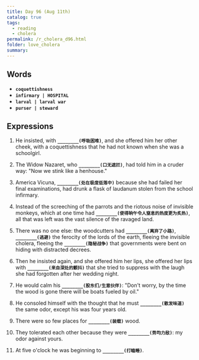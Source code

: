 ```yaml
---
title: Day 96 (Aug 11th)
catalog: true
tags: 
  - reading
  - cholera
permalink: /r_cholera_d96.html
folder: love_cholera
summary: 
---
```


## Words

-   <b data-toggle="tooltip" data-original-title="{{site.data.glossary.coquettishness}}">`coquettishness`</b>
-   <b data-toggle="tooltip" data-original-title="{{site.data.glossary.infirmary}}">`infirmary | HOSPITAL`</b>
-   <b data-toggle="tooltip" data-original-title="{{site.data.glossary.larval}}">`larval | larval war`</b>
-   <b data-toggle="tooltip" data-original-title="{{site.data.glossary.purser}}">`purser | steward`</b>



## Expressions

1.  He insisted, with <b data-toggle="tooltip" data-original-title="{{site.data.answers.if_a}}">`________(呼吸困难)`</b>, and she offered him her other cheek, with a coquettishness that he had not known when she was a schoolgirl.

2.  The Widow Nazaret, who <b data-toggle="tooltip" data-original-title="{{site.data.answers.if_b}}">`________(口无遮拦)`</b>, had told him in a cruder way: "Now we stink like a henhouse."

3.  America Vicuna, <b data-toggle="tooltip" data-original-title="{{site.data.answers.if_c}}">`________(处在极度低落中)`</b> because she had failed her final examinations, had drunk a flask of laudanum stolen from the school infirmary.

4.  Instead of the screeching of the parrots and the riotous noise of invisible monkeys, which at one time had <b data-toggle="tooltip" data-original-title="{{site.data.answers.if_d}}">`________(使得晌午令人窒息的热度更为炙热)`</b>, all that was left was the vast silence of the ravaged land.

5.  There was no one else: the woodcutters had <b data-toggle="tooltip" data-original-title="{{site.data.answers.if_e}}">`________(离弃了小路)`</b>, <b data-toggle="tooltip" data-original-title="{{site.data.answers.if_e2}}">`________(逃避)`</b> the ferocity of the lords of the earth, fleeing the invisible cholera, fleeing the <b data-toggle="tooltip" data-original-title="{{site.data.answers.if_e3}}">`________(隐秘战争)`</b> that governments were bent on hiding with distracted decrees.

6.  Then he insisted again, and she offered him her lips, she offered her lips with <b data-toggle="tooltip" data-original-title="{{site.data.answers.if_f}}">`________(来自深处的颤抖)`</b> that she tried to suppress with the laugh she had forgotten after her wedding night.

7.  He would calm his <b data-toggle="tooltip" data-original-title="{{site.data.answers.if_g}}">`________(股东们/生意伙伴)`</b>: "Don't worry, by the time the wood is gone there will be boats fueled by oil."

8.  He consoled himself with the thought that he must <b data-toggle="tooltip" data-original-title="{{site.data.answers.if_h}}">`________(散发味道)`</b> the same odor, except his was four years old.

9.  There were so few places for <b data-toggle="tooltip" data-original-title="{{site.data.answers.if_i}}">`________(装载)`</b> wood.

10. They tolerated each other because they were <b data-toggle="tooltip" data-original-title="{{site.data.answers.if_j}}">`________(势均力敌)`</b>: my odor against yours.

11. At five o'clock he was beginning to <b data-toggle="tooltip" data-original-title="{{site.data.answers.if_k}}">`________(打瞌睡)`</b>.
